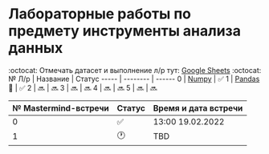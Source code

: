 # Лабораторные работы по предмету инструменты анализа данных
:octocat: Отмечать датасет и выполнение л/р тут: [Google Sheets](https://docs.google.com/spreadsheets/d/1kHYLZSGh6lg_oD0cNx9jGjGFKykrcCawz6OVULjXvoc/edit#gid=0) :octocat:
 № Л/р | Название | Статус
 ----- | -------- | ------
 0 | [Numpy](/Labs/lab_0_numpy_6131_Gershevskiy.ipynb) | :white_check_mark:
 1 | [Pandas](/Labs/lab_1_pandas_6131_Gershevskiy.ipynb) :panda_face: | :white_check_mark:
 2 | :soon: | :soon:
 3 | :soon: | :soon:
 4 | :soon: | :soon:
 5 | :soon: | :soon:

№ Mastermind-встречи | Статус | Время и дата встречи
----- | ----- | -----
0 | :white_check_mark: | 13:00 19.02.2022
1 | :clock1: | TBD
